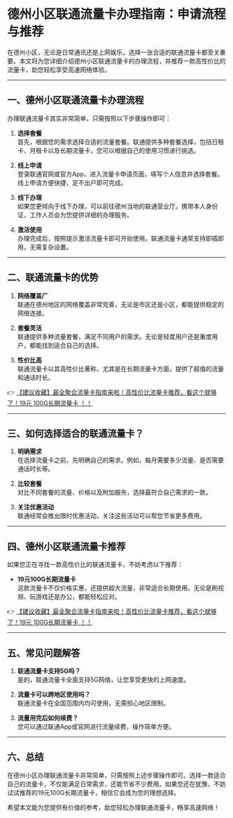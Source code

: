 # 德州小区联通流量卡办理指南：申请流程与推荐

在德州小区，无论是日常通讯还是上网娱乐，选择一张合适的联通流量卡都至关重要。本文将为您详细介绍德州小区联通流量卡的办理流程，并推荐一款高性价比的流量卡，助您轻松享受高速网络体验。

---

## 一、德州小区联通流量卡办理流程

办理联通流量卡其实非常简单，只需按照以下步骤操作即可：

1. **选择套餐**  
   首先，根据您的需求选择合适的流量套餐。联通提供多种套餐选择，包括日租卡、月租卡以及长期流量卡，您可以根据自己的使用习惯进行挑选。

2. **线上申请**  
   登录联通官网或官方App，进入流量卡申请页面，填写个人信息并选择套餐。线上申请方便快捷，足不出户即可完成。

3. **线下办理**  
   如果您更倾向于线下办理，可以前往德州当地的联通营业厅。携带本人身份证，工作人员会为您提供详细的办理服务。

4. **激活使用**  
   办理完成后，按照提示激活流量卡即可开始使用。联通流量卡通常支持即插即用，无需复杂设置。

---

## 二、联通流量卡的优势

1. **网络覆盖广**  
   联通在德州地区的网络覆盖非常完善，无论是市区还是小区，都能提供稳定的网络连接。

2. **套餐灵活**  
   联通提供多种流量套餐，满足不同用户的需求。无论是轻度用户还是重度用户，都能找到适合自己的选择。

3. **性价比高**  
   联通流量卡以其高性价比著称，尤其是在长期流量卡方面，提供了超值的流量和通话时长。

👉 [【建议收藏】最全聚合流量卡指南来啦！高性价比流量卡推荐，看这个就够了！19元 100G长期流量卡 ！！](https://www.91haoka.cn/webapp/weixiaodian/index.html?shop_id=563381)

---

## 三、如何选择适合的联通流量卡？

1. **明确需求**  
   在选择流量卡之前，先明确自己的需求。例如，每月需要多少流量、是否需要通话时长等。

2. **比较套餐**  
   对比不同套餐的流量、价格以及附加服务，选择最符合自己需求的一款。

3. **关注优惠活动**  
   联通经常会推出限时优惠活动，关注这些活动可以帮您节省更多费用。

---

## 四、德州小区联通流量卡推荐

如果您正在寻找一款高性价比的联通流量卡，不妨考虑以下推荐：

- **19元100G长期流量卡**  
  这款流量卡不仅价格实惠，还提供超大流量，非常适合长期使用。无论是刷视频、玩游戏还是办公，都能轻松应对。

👉 [【建议收藏】最全聚合流量卡指南来啦！高性价比流量卡推荐，看这个就够了！19元 100G长期流量卡 ！！](https://www.91haoka.cn/webapp/weixiaodian/index.html?shop_id=563381)

---

## 五、常见问题解答

1. **联通流量卡支持5G吗？**  
   是的，联通流量卡全面支持5G网络，让您享受更快的上网速度。

2. **流量卡可以跨地区使用吗？**  
   联通流量卡在全国范围内均可使用，无需担心地区限制。

3. **流量用完后如何续费？**  
   您可以通过联通App或官网进行流量续费，操作简单方便。

---

## 六、总结

在德州小区办理联通流量卡非常简单，只需按照上述步骤操作即可。选择一款适合自己的流量卡，不仅能满足日常需求，还能节省不少费用。如果您还在犹豫，不妨试试推荐的19元100G长期流量卡，相信它会成为您的理想选择。

希望本文能为您提供有价值的参考，助您轻松办理联通流量卡，畅享高速网络！